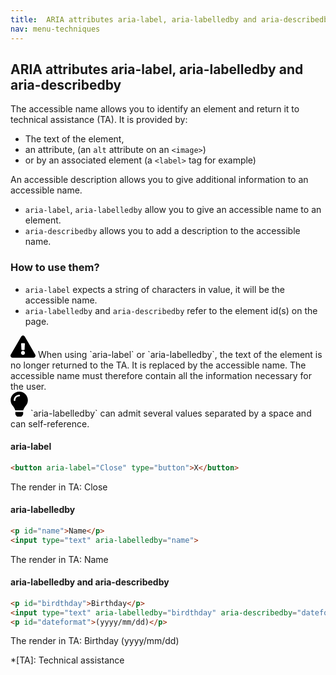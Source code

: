 ```yaml
---
title:  ARIA attributes aria-label, aria-labelledby and aria-describedby
nav: menu-techniques
---
```


## ARIA attributes aria-label, aria-labelledby and aria-describedby

The accessible name allows you to identify an element and return it to technical assistance (TA). It is provided by:

* The text of the element,
* an attribute, (an `alt` attribute on an `<image>`)
* or by an associated element (a `<label>` tag for example)

An accessible description allows you to give additional information to an accessible name.

* `aria-label`, `aria-labelledby` allow you to give an accessible name to an element.
* `aria-describedby` allows you to add a description to the accessible name.

### How to use them?

* `aria-label` expects a string of characters in value, it will be the accessible name.
* `aria-labelledby` and `aria-describedby` refer to the element id(s) on the page.

<div class="important">
<svg role="img" aria-label="Important" xmlns="http://www.w3.org/2000/svg" viewBox="0 0 576 512" width="40" height="36"><title>Important</title><path d="M569.517 440.013C587.975 472.007 564.806 512 527.94 512H48.054c-36.937 0-59.999-40.055-41.577-71.987L246.423 23.985c18.467-32.009 64.72-31.951 83.154 0l239.94 416.028zM288 354c-25.405 0-46 20.595-46 46s20.595 46 46 46 46-20.595 46-46-20.595-46-46-46zm-43.673-165.346l7.418 136c.347 6.364 5.609 11.346 11.982 11.346h48.546c6.373 0 11.635-4.982 11.982-11.346l7.418-136c.375-6.874-5.098-12.654-11.982-12.654h-63.383c-6.884 0-12.356 5.78-11.981 12.654z"/></svg>
When using `aria-label` or `aria-labelledby`, the text of the element is no longer returned to the TA. It is replaced by the accessible name. The accessible name must therefore contain all the information necessary for the user.
</div>

<div class="tip">
<svg role="img" aria-label="Tip" xmlns="http://www.w3.org/2000/svg" viewBox="0 0 352 512" width="28" height="40"><title>Tip</title><path d="M96.06 454.35c.01 6.29 1.87 12.45 5.36 17.69l17.09 25.69a31.99 31.99 0 0 0 26.64 14.28h61.71a31.99 31.99 0 0 0 26.64-14.28l17.09-25.69a31.989 31.989 0 0 0 5.36-17.69l.04-38.35H96.01l.05 38.35zM0 176c0 44.37 16.45 84.85 43.56 115.78 16.52 18.85 42.36 58.23 52.21 91.45.04.26.07.52.11.78h160.24c.04-.26.07-.51.11-.78 9.85-33.22 35.69-72.6 52.21-91.45C335.55 260.85 352 220.37 352 176 352 78.61 272.91-.3 175.45 0 73.44.31 0 82.97 0 176zm176-80c-44.11 0-80 35.89-80 80 0 8.84-7.16 16-16 16s-16-7.16-16-16c0-61.76 50.24-112 112-112 8.84 0 16 7.16 16 16s-7.16 16-16 16z"/></svg>
`aria-labelledby` can admit several values separated by a space and can self-reference.
</div>

#### aria-label
```html
<button aria-label="Close" type="button">X</button>
```
The render in TA: Close

#### aria-labelledby
```html
<p id="name">Name</p>
<input type="text" aria-labelledby="name">
```
The render in TA: Name

#### aria-labelledby and aria-describedby
```html
<p id="birdthday">Birthday</p>
<input type="text" aria-labelledby="birdthday" aria-describedby="dateformat">
<p id="dateformat">(yyyy/mm/dd)</p>
```
The render in TA: Birthday (yyyy/mm/dd)

*[TA]: Technical assistance
